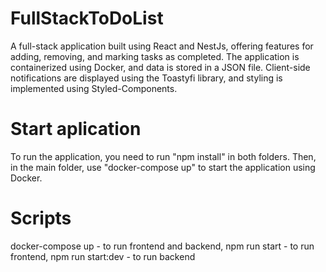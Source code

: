 # FullStackToDoList


A full-stack application built using React and NestJs, offering features for adding, removing, and marking tasks as completed. 
The application is containerized using Docker, and data is stored in a JSON file. 
Client-side notifications are displayed using the Toastyfi library, and styling is implemented using Styled-Components.

# Start aplication
To run the application, you need to run "npm install" in both folders. Then, in the main folder, use "docker-compose up" to start the application using Docker.


# Scripts
docker-compose up - to run frontend and backend,
npm run start - to run frontend,
npm run start:dev - to run backend
